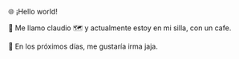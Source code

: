 🌐 ¡Hello world!


👋 Me llamo claudio
🗺️ y actualmente estoy en mi silla, con un cafe.

📆 En los próximos días, me gustaría irma jaja.
